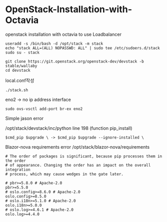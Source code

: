 # OpenStack-Installation-with-Octavia
openstack installation with octavia to use Loadbalancer


```
useradd -s /bin/bash -d /opt/stack -m stack
echo "stack ALL=(ALL) NOPASSWD: ALL" | sudo tee /etc/sudoers.d/stack
sudo su - stack
```

```
git clone https://git.openstack.org/openstack-dev/devstack -b stable/wallaby
cd devstack
```

local.conf작성

```
./stack.sh
```

eno2 -> no ip address interface
```
sudo ovs-vsctl add-port br-ex eno2
```


Simple jason error

/opt/stack/devstack/inc/python  line 198 (function pip_install)
```
$cmd_pip $upgrade \ -> $cmd_pip $upgrade --ignore-installed \
```


Blazor-nova requirements error
/opt/stack/blazor-nova/requirements

```
# The order of packages is significant, because pip processes them in the order
# of appearance. Changing the order has an impact on the overall integration
# process, which may cause wedges in the gate later.

# pbr>=5.8.0 # Apache-2.0
pbr>=5.5.0
# oslo.config>=8.6.0 # Apache-2.0
oslo.config>=8.5.0
# oslo.i18n>=5.1.0 # Apache-2.0
oslo.i18n>=5.0.0
# oslo.log>=4.6.1 # Apache-2.0
oslo.log>=4.4.0
```
